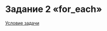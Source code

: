 # Задание 2 «for_each»
[Условие задачи](https://github.com/netology-code/map-homeworks/tree/main/03)
